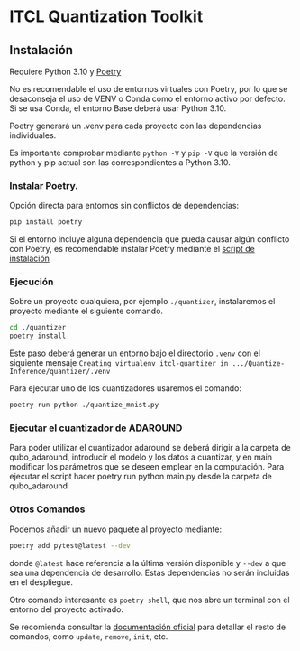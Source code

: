 # ITCL Quantization Toolkit


## Instalación

Requiere Python 3.10 y [Poetry](https://python-poetry.org/)

No es recomendable el uso de entornos virtuales con Poetry, por lo que se desaconseja el uso de VENV o Conda como el entorno activo por defecto. Si se usa Conda, el entorno Base deberá usar Python 3.10.

Poetry generará un .venv para cada proyecto con las dependencias individuales.

Es importante comprobar mediante ```python -V``` y ```pip -V``` que la versión de python y pip actual son las correspondientes a Python 3.10.

### Instalar Poetry.

Opción directa para entornos sin conflictos de dependencias:
```bash
pip install poetry
```
Si el entorno incluye alguna dependencia que pueda causar algún conflicto con Poetry,
 es recomendable instalar Poetry mediante el 
 [script de instalación](https://python-poetry.org/docs/#installation)

### Ejecución

Sobre un proyecto cualquiera, por ejemplo ```./quantizer```, instalaremos 
el proyecto mediante el siguiente comando.

```bash
cd ./quantizer
poetry install
```
Este paso deberá generar un entorno bajo el directorio ```.venv``` 
con el siguiente mensaje 
```Creating virtualenv itcl-quantizer in .../Quantize-Inference/quantizer/.venv```

Para ejecutar uno de los cuantizadores usaremos el comando:

```bash
poetry run python ./quantize_mnist.py
```
### Ejecutar el cuantizador de ADAROUND

Para poder utilizar el cuantizador adaround se deberá dirigir a la carpeta de qubo_adaround, introducir el modelo y los datos a cuantizar, y en main modificar los parámetros que se deseen emplear en la computación.
Para ejecutar el script hacer poetry run python main.py desde la carpeta de qubo_adaround

### Otros Comandos

Podemos añadir un nuevo paquete al proyecto mediante:

```bash
poetry add pytest@latest --dev
```

donde ```@latest``` hace referencia a la última versión disponible y ```--dev``` 
a que sea una dependencia de desarrollo. 
Estas dependencias no serán incluidas en el despliegue.

Otro comando interesante es ```poetry shell```, que nos abre un terminal con el entorno del proyecto activado.

Se recomienda consultar la [documentación oficial](https://python-poetry.org/docs/cli/) 
para detallar el resto de comandos, como ```update```, ```remove```, ```init```, etc.